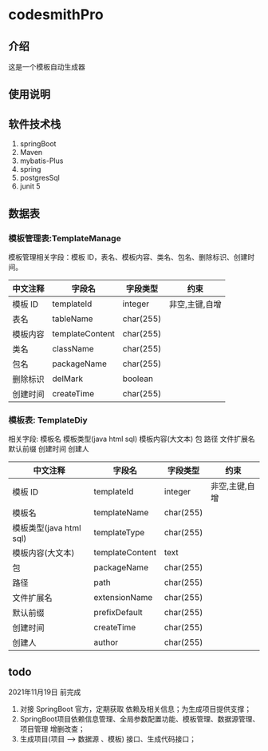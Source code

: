 # codesmithPro

## 介绍

这是一个模板自动生成器


## 使用说明







## 软件技术栈

1. springBoot
2. Maven
3. mybatis-Plus
4. spring
5. postgresSql
6. junit 5


## 数据表

### 模板管理表:TemplateManage

模板管理相关字段：模板 ID，表名、模板内容、类名、包名、删除标识、创建时间。

| 中文注释 | 字段名          | 字段类型  | 约束           |
| -------- | --------------- | --------- | -------------- |
| 模板 ID  | templateId      | integer   | 非空,主键,自增 |
| 表名     | tableName       | char(255) |                |
| 模板内容 | templateContent | char(255) |                |
| 类名     | className       | char(255) |                |
| 包名     | packageName     | char(255) |                |
| 删除标识 | delMark         | boolean   |                |
| 创建时间 | createTime      | char(255) |                |

### 模板表: TemplateDiy

相关字段: 模板名 模板类型(java html sql)  模板内容(大文本)  包 路径   文件扩展名 默认前缀  创建时间  创建人

| 中文注释                | 字段名          | 字段类型  | 约束           |
| ----------------------- | --------------- | --------- | -------------- |
| 模板 ID                 | templateId      | integer   | 非空,主键,自增 |
| 模板名                  | templateName    | char(255) |                |
| 模板类型(java html sql) | templateType    | char(255) |                |
| 模板内容(大文本)        | templateContent | text      |                |
| 包                      | packageName     | char(255) |                |
| 路径                    | path            | char(255) |                |
| 文件扩展名              | extensionName   | char(255) |                |
| 默认前缀                | prefixDefault   | char(255) |                |
| 创建时间                | createTime      | char(255) |                |
| 创建人                  | author          | char(255) |                |



## todo

2021年11月19日 前完成
1. 对接 SpringBoot 官方，定期获取 依赖及相关信息；为生成项目提供支撑；
2. SpringBoot项目依赖信息管理、全局参数配置功能、模板管理、数据源管理、项目管理 增删改查；
3. 生成项目(项目 ——> 数据源 、模板) 接口、生成代码接口；




